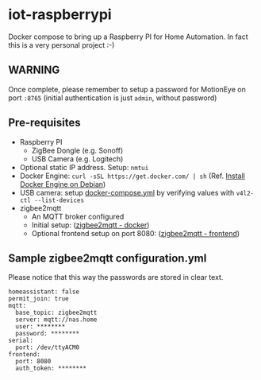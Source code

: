 # iot-raspberrypi
Docker compose to bring up a Raspberry PI for Home Automation.
In fact this is a very personal project :-) 

## WARNING
Once complete, please remember to setup a password for MotionEye on port `:8765` (initial authentication is just `admin`, without password)

## Pre-requisites
- Raspberry PI
  - ZigBee Dongle (e.g. Sonoff)
  - USB Camera (e.g. Logitech)
- Optional static IP address. Setup: `nmtui`
- Docker Engine: `curl -sSL https://get.docker.com/ | sh` (Ref. [Install Docker Engine on Debian](https://docs.docker.com/engine/install/debian/))
- USB camera: setup [docker-compose.yml](https://github.com/mistercaste/iot-raspberrypi/blob/main/docker-compose.yml) by verifying values with `v4l2-ctl --list-devices`
- zigbee2mqtt
  - An MQTT broker configured
  - Initial setup: ([zigbee2mqtt - docker](https://www.zigbee2mqtt.io/guide/installation/02_docker.html))
  - Optional frontend setup on port 8080: ([zigbee2mqtt - frontend](https://www.zigbee2mqtt.io/guide/configuration/frontend.html))

## Sample zigbee2mqtt configuration.yml
Please notice that this way the passwords are stored in clear text.
```
homeassistant: false
permit_join: true
mqtt:
  base_topic: zigbee2mqtt
  server: mqtt://nas.home
  user: ********
  password: ********
serial:
  port: /dev/ttyACM0
frontend:
  port: 8080
  auth_token: ********
```
